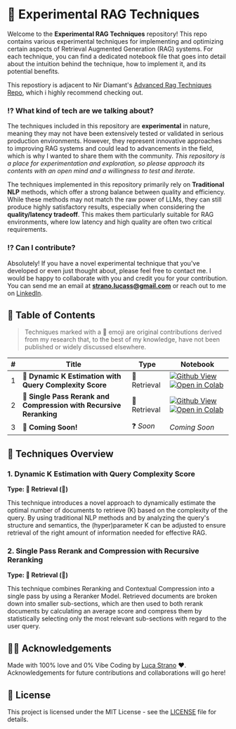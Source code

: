 # 🧪 Experimental RAG Techniques

Welcome to the **Experimental RAG Techniques** repository! This repo contains various experimental techniques for implementing and optimizing certain aspects of Retrieval Augmented Generation (RAG) systems. For each technique, you can find a dedicated notebook file that goes into detail about the intuition behind the technique, how to implement it, and its potential benefits.

This repostiory is adjacent to Nir Diamant's [Advanced Rag Techniques Repo](https://github.com/NirDiamant/RAG_Techniques), which i highly recommend checking out. 

### ⁉️ What kind of tech are we talking about?

The techniques included in this repository are **experimental** in nature, meaning they may not have been extensively tested or validated in serious production environments. However, they represent innovative approaches to improving RAG systems and could lead to advancements in the field, which is why I wanted to share them with the community. _This repository is a place for experimentation and exploration, so please approach its contents with an open mind and a willingness to test and iterate_.

The techniques implemented in this repository primarily rely on **Traditional NLP** methods, which offer a strong balance between quality and efficiency. While these methods may not match the raw power of LLMs, they can still produce highly satisfactory results, especially when considering the **quality/latency tradeoff**. This makes them particularly suitable for RAG environments, where low latency and high quality are often two critical requirements.

### ⁉️ Can I contribute?

Absolutely! If you have a novel experimental technique that you've developed or even just thought about, please feel free to contact me. I would be happy to collaborate with you and credit you for your contribution. You can send me an email at **strano.lucass@gmail.com** or reach out to me on [LinkedIn](https://www.linkedin.com/in/strano-lucass/).

## 📑 Table of Contents

> Techniques marked with a 🧪 emoji are original contributions derived from my research that, to the best of my knowledge, have not been published or widely discussed elsewhere.

| # | Title | Type | Notebook |
|---|-------|------|----------|
| 1 | 🧪 **Dynamic K Estimation with Query Complexity Score** | 🎣 Retrieval | [![Github View](https://img.shields.io/badge/GitHub-View-blue)](https://github.com/LucaStrano/Experimental_RAG_Tech/blob/main/experimental_tech/1_estimating_k.ipynb) [![Open in Colab](https://colab.research.google.com/assets/colab-badge.svg)](https://colab.research.google.com/github/LucaStrano/Experimental_RAG_Tech/blob/main/experimental_tech/1_estimating_k.ipynb) |
| 2 | 🧪 **Single Pass Rerank and Compression with Recursive Reranking** | 🎣 Retrieval | [![Github View](https://img.shields.io/badge/GitHub-View-blue)](https://github.com/LucaStrano/Experimental_RAG_Tech/blob/main/experimental_tech/2_compress_and_rerank.ipynb) [![Open in Colab](https://colab.research.google.com/assets/colab-badge.svg)](https://colab.research.google.com/github/LucaStrano/Experimental_RAG_Tech/blob/main/experimental_tech/2_compress_and_rerank.ipynb) |
| 3 | 🧪 **Coming Soon!** | ❓ _Soon_ | _Coming Soon_ |

## 🔬 Techniques Overview

### 1. Dynamic K Estimation with Query Complexity Score

**Type: 🎣 Retrieval (🧪)**

This technique introduces a novel approach to dynamically estimate the optimal number of documents to retrieve (K) based on the complexity of the query. By using traditional NLP methods and by analyzing the query's structure and semantics, the (hyper)parameter K can be adjusted to ensure retrieval of the right amount of information needed for effective RAG.

### 2. Single Pass Rerank and Compression with Recursive Reranking

**Type: 🎣 Retrieval (🧪)**

This technique combines Reranking and Contextual Compression into a single pass by using a Reranker Model. Retrieved documents are broken down into smaller sub-sections, which are then used to both rerank documents by calculating an average score and compress them by statistically selecting only the most relevant sub-sections with regard to the user query.

## 🤝🏻 Acknowledgements

Made with 100% love and 0% Vibe Coding by [Luca Strano](https://www.linkedin.com/in/strano-lucass/) ❤️. Acknowledgements for future contributions and collaborations will go here!

## 📝 License

This project is licensed under the MIT License - see the [LICENSE](LICENSE) file for details. 